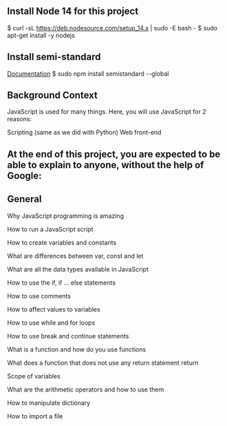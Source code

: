 ## Install Node 14 for this project
$ curl -sL https://deb.nodesource.com/setup_14.x | sudo -E bash -
$ sudo apt-get install -y nodejs
## Install semi-standard
<a href="https://github.com/standard/semistandard">Documentation</a>
$ sudo npm install semistandard --global
## Background Context
JavaScript is used for many things. Here, you will use JavaScript for 2 reasons:

Scripting (same as we did with Python)
Web front-end
## At the end of this project, you are expected to be able to explain to anyone, without the help of Google:

## General
Why JavaScript programming is amazing

How to run a JavaScript script

How to create variables and constants

What are differences between var, const and let

What are all the data types available in JavaScript

How to use the if, if ... else statements

How to use comments

How to affect values to variables

How to use while and for loops

How to use break and continue statements

What is a function and how do you use functions

What does a function that does not use any return statement return

Scope of variables

What are the arithmetic operators and how to use them

How to manipulate dictionary

How to import a file

